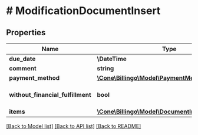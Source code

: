 # # ModificationDocumentInsert

## Properties

Name | Type | Description | Notes
------------ | ------------- | ------------- | -------------
**due_date** | **\DateTime** |  | [optional]
**comment** | **string** |  | [optional]
**payment_method** | [**\Cone\Billingo\Model\PaymentMethod**](PaymentMethod.md) |  | [optional]
**without_financial_fulfillment** | **bool** |  | [optional] [default to false]
**items** | [**\Cone\Billingo\Model\DocumentInsertItemsInner[]**](DocumentInsertItemsInner.md) |  | [optional]

[[Back to Model list]](../../README.md#models) [[Back to API list]](../../README.md#endpoints) [[Back to README]](../../README.md)
